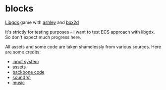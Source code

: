 # blocks
[Libgdx](https://libgdx.badlogicgames.com/) game with [ashley](https://github.com/libgdx/ashley)
and [box2d](http://box2d.org/)

It's strictly for testing purposes - i want to test ECS approach with libgdx. So don't expect much progress here.

All assets and some code are taken shamelessly from various sources. Here are some credits:

* [input system](https://stackoverflow.com/questions/38278201/libgdx-ashley-how-do-i-control-a-player-the-proper-way-ecs-framework)
* [assets](https://opengameart.org/content/2d-lost-garden-zelda-style-tiles-resized-to-32x32-with-additions)
* [backbone code](https://github.com/RoaringCatGames/libgdx-ashley-box2d-example)
* [sound(s)](https://freesound.org)
* [music](http://soundimage.org)

